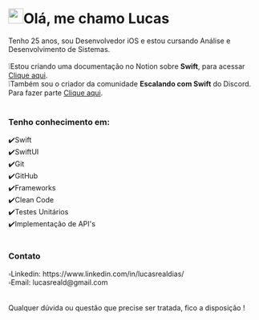 
<h1 align="left"><img src="https://raw.githubusercontent.com/kaueMarques/kaueMarques/master/hi.gif" height="30px">Olá, me chamo <strong>Lucas</strong></h1>
Tenho 25 anos, sou Desenvolvedor iOS e estou cursando Análise e Desenvolvimento de Sistemas.<br><br>
❕Estou criando uma documentação no Notion sobre <strong>Swift</strong>, para acessar <a href="https://lucasreald.notion.site/lucasreald/Guia-Swift-820bffbbb32c4f5ca658e3ab725c12d1" target="_blank">Clique aqui</a>.<br>
❕Também sou o criador da comunidade <strong>Escalando com Swift</strong> do Discord. Para fazer parte <a href="https://discord.gg/aQyPJ5Uehj" target="_blank">Clique aqui</a>.<br><br>

<h3>Tenho conhecimento em:</h3>
 ✔️Swift<br>
 ✔️SwiftUI<br>
 ✔️Git<br>
 ✔️GitHub<br>
 ✔️Frameworks<br>
 ✔️Clean Code<br>
 ✔️Testes Unitários<br>
 ✔️Implementação de API's<br>
<br>
<h3>Contato</h3>
▫️Linkedin: https://www.linkedin.com/in/lucasrealdias/<br>
▫️Email: lucasreald@gmail.com
<br><br><br>
Qualquer dúvida ou questão que precise ser tratada, fico a disposição !
